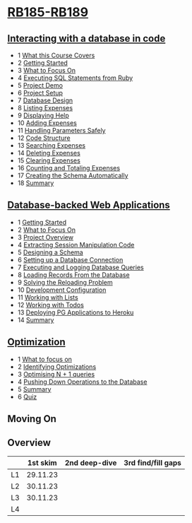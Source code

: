 # [RB185-RB189](https://launchschool.com/courses/e0ba4abb/home)

## [Interacting with a database in code](https://github.com/SandyRodger/RB185-RB189/blob/main/L1_interacting_with_a_database_in_code.md#interacting-with-a-database-in-code)
- 1 [What this Course Covers](https://github.com/SandyRodger/RB185-RB189/blob/main/L1_interacting_with_a_database_in_code.md#1what-this-course-covers)
- 2 [Getting Started](https://github.com/SandyRodger/RB185-RB189/blob/main/L1_interacting_with_a_database_in_code.md#2getting-started)
- 3 [What to Focus On](https://github.com/SandyRodger/RB185-RB189/blob/main/L1_interacting_with_a_database_in_code.md#3what-to-focus-on)
- 4 [Executing SQL Statements from Ruby](https://github.com/SandyRodger/RB185-RB189/blob/main/L1_interacting_with_a_database_in_code.md#4executing-sql-statements-from-ruby)
- 5 [Project Demo](https://github.com/SandyRodger/RB185-RB189/blob/main/L1_interacting_with_a_database_in_code.md#5-project-demo)
- 6 [Project Setup](https://github.com/SandyRodger/RB185-RB189/blob/main/L1_interacting_with_a_database_in_code.md#6project-setup)
- 7 [Database Design](https://github.com/SandyRodger/RB185-RB189/blob/main/L1_interacting_with_a_database_in_code.md#7database-design)
- 8 [Listing Expenses](https://github.com/SandyRodger/RB185-RB189/blob/main/L1_interacting_with_a_database_in_code.md#8listing-expenses)
- 9 [Displaying Help](https://github.com/SandyRodger/RB185-RB189/blob/main/L1_interacting_with_a_database_in_code.md#9displaying-help)
- 10 [Adding Expenses](https://github.com/SandyRodger/RB185-RB189/blob/main/L1_interacting_with_a_database_in_code.md#10-adding-expenses)
- 11 [Handling Parameters Safely](https://github.com/SandyRodger/RB185-RB189/blob/main/L1_interacting_with_a_database_in_code.md#11handling-parameters-safely)
- 12 [Code Structure](https://github.com/SandyRodger/RB185-RB189/blob/main/L1_interacting_with_a_database_in_code.md#12-code-structure)
- 13 [Searching Expenses](https://github.com/SandyRodger/RB185-RB189/blob/main/L1_interacting_with_a_database_in_code.md#13searching-expenses)
- 14 [Deleting Expenses](https://github.com/SandyRodger/RB185-RB189/blob/main/L1_interacting_with_a_database_in_code.md#14deleting-expenses)
- 15 [Clearing Expenses](https://github.com/SandyRodger/RB185-RB189/blob/main/L1_interacting_with_a_database_in_code.md#15clearing-expenses)
- 16 [Counting and Totaling Expenses](https://github.com/SandyRodger/RB185-RB189/blob/main/L1_interacting_with_a_database_in_code.md#16counting-and-totaling-expenses)
- 17 [Creating the Schema Automatically](https://github.com/SandyRodger/RB185-RB189/blob/main/L1_interacting_with_a_database_in_code.md#17creating-the-schema-automatically)
- 18 [Summary](https://github.com/SandyRodger/RB185-RB189/blob/main/L1_interacting_with_a_database_in_code.md#18summary)

## [Database-backed Web Applications](https://github.com/SandyRodger/RB185-RB189/blob/main/L2_database_backed_web_applications.md#database-backed-web-applications)
- 1 [Getting Started](https://github.com/SandyRodger/RB185-RB189/blob/main/L2_database_backed_web_applications.md#1getting-started)
- 2 [What to Focus On](https://github.com/SandyRodger/RB185-RB189/blob/main/L2_database_backed_web_applications.md#2what-to-focus-on)
- 3 [Project Overview](https://github.com/SandyRodger/RB185-RB189/blob/main/L2_database_backed_web_applications.md#3project-overview)
- 4 [Extracting Session Manipulation Code](https://github.com/SandyRodger/RB185-RB189/blob/main/L2_database_backed_web_applications.md#4extracting-session-manipulation-code)
- 5 [Designing a Schema](https://github.com/SandyRodger/RB185-RB189/blob/main/L2_database_backed_web_applications.md#5designing-a-schema)
- 6 [Setting up a Database Connection](https://github.com/SandyRodger/RB185-RB189/blob/main/L2_database_backed_web_applications.md#6setting-up-a-database-connection)
- 7 [Executing and Logging Database Queries](https://github.com/SandyRodger/RB185-RB189/blob/main/L2_database_backed_web_applications.md#7executing-and-logging-database-queries)
- 8 [Loading Records From the Database](https://github.com/SandyRodger/RB185-RB189/blob/main/L2_database_backed_web_applications.md#8loading-records-from-the-database)
- 9 [Solving the Reloading Problem](https://github.com/SandyRodger/RB185-RB189/blob/main/L2_database_backed_web_applications.md#9solving-the-reloading-problem)
- 10 [Development Configuration](https://github.com/SandyRodger/RB185-RB189/blob/main/L2_database_backed_web_applications.md#10development-configuration)
- 11 [Working with Lists](https://github.com/SandyRodger/RB185-RB189/blob/main/L2_database_backed_web_applications.md#11working-with-lists)
- 12 [Working with Todos](https://github.com/SandyRodger/RB185-RB189/blob/main/L2_database_backed_web_applications.md#12working-with-todos)
- 13 [Deploying PG Applications to Heroku](https://github.com/SandyRodger/RB185-RB189/blob/main/L2_database_backed_web_applications.md#13deploying-pg-applications-to-heroku)
- 14 [Summary](https://github.com/SandyRodger/RB185-RB189/blob/main/L2_database_backed_web_applications.md#14-summary)

## [Optimization](https://github.com/SandyRodger/RB185-RB189/blob/main/L3_optimisation.md#optimisation)

- 1 [What to focus on](https://github.com/SandyRodger/RB185-RB189/blob/main/L3_optimisation.md#what-to-focus-on)
- 2 [Identifying Optimizations](https://github.com/SandyRodger/RB185-RB189/blob/main/L3_optimisation.md#identifying-optimizations)
- 3 [Optimising N + 1 queries](https://github.com/SandyRodger/RB185-RB189/blob/main/L3_optimisation.md#optimising-n--1-queries)
- 4 [Pushing Down Operations to the Database](https://github.com/SandyRodger/RB185-RB189/blob/main/L3_optimisation.md#pushing-down-operations-to-the-database)
- 5 [Summary](https://github.com/SandyRodger/RB185-RB189/blob/main/L3_optimisation.md#summary)
- 6 [Quiz](https://github.com/SandyRodger/RB185-RB189/blob/main/L3_optimisation.md#quiz)

## Moving On

## Overview

|  | 1st skim | 2nd deep-dive | 3rd find/fill gaps |
| :--- | :---: | :---: | :---: | 
| L1 | 29.11.23 |||
| L2 | 30.11.23 |||
| L3 | 30.11.23 |||
| L4 ||||

